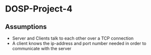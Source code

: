 # DOSP-Project-4

## Assumptions
* Server and Clients talk to each other over a TCP connection
* A client knows the ip-address and port number needed in order to communicate with the server